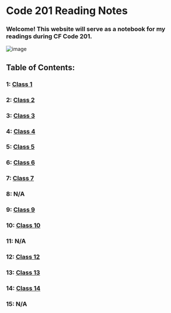 # Code 201 Reading Notes
### Welcome! This website will serve as a notebook for my readings during CF Code 201.
![image](https://inteng-storage.s3.amazonaws.com/img/iea/9lwjAVnM6E/sizes/ocde_resize_md.jpg)
## Table of Contents:
### 1: [Class 1](../201/class-01.md)
### 2: [Class 2](../201/class-02.md)
### 3: [Class 3](../201/class-03.md)
### 4: [Class 4](../201/class-04.md)
### 5: [Class 5](../201/class-05.md)
### 6: [Class 6](../201/class-06.md)
### 7: [Class 7](../201/class-07.md)
### 8: N/A
### 9: [Class 9](../201/class-09.md)
### 10: [Class 10](../201/class-10.md)
### 11: N/A
### 12: [Class 12](../201/class-12.md)
### 13: [Class 13](../201/class-13.md)
### 14: [Class 14](../201/class-14.md)
### 15: N/A

